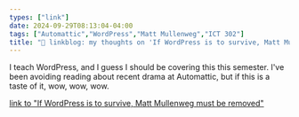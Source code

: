 ```yaml
---
types: ["link"]
date: 2024-09-29T08:13:04-04:00
tags: ["Automattic","WordPress","Matt Mullenweg","ICT 302"]
title: "🔗 linkblog: my thoughts on 'If WordPress is to survive, Matt Mullenweg must be removed'"
---
```

I teach WordPress, and I guess I should be covering this this semester. I've been avoiding reading about recent drama at Automattic, but if this is a taste of it, wow, wow, wow.

[link to "If WordPress is to survive, Matt Mullenweg must be removed"](https://joshcollinsworth.com/blog/fire-matt)
